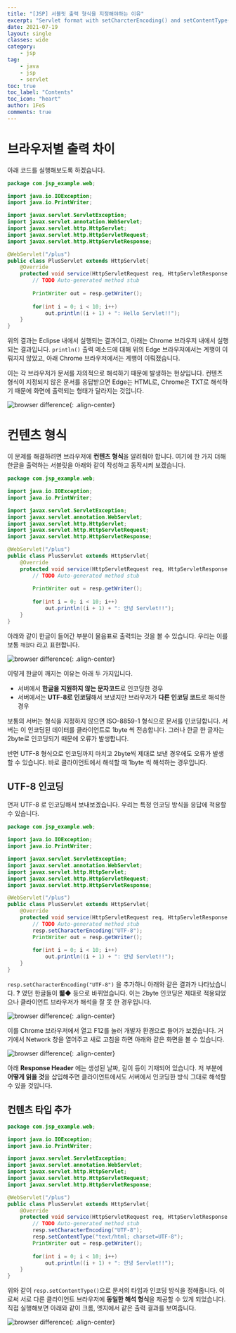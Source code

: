 ```yaml
---
title: "[JSP] 서블릿 출력 형식을 지정해야하는 이유"
excerpt: "Servlet format with setCharcterEncoding() and setContentType()"
date: 2021-07-19
layout: single
classes: wide
category:
    - jsp
tag:
    - java
    - jsp
    - servlet
toc: true
toc_label: "Contents"
toc_icon: "heart"
author: 1FeS
comments: true
---
```


# 브라우저별 출력 차이

아래 코드를 실행해보도록 하겠습니다.

```java
package com.jsp_example.web;

import java.io.IOException;
import java.io.PrintWriter;

import javax.servlet.ServletException;
import javax.servlet.annotation.WebServlet;
import javax.servlet.http.HttpServlet;
import javax.servlet.http.HttpServletRequest;
import javax.servlet.http.HttpServletResponse;

@WebServlet("/plus")
public class PlusServlet extends HttpServlet{
	@Override
	protected void service(HttpServletRequest req, HttpServletResponse resp) throws ServletException, IOException {
		// TODO Auto-generated method stub
		
		PrintWriter out = resp.getWriter();
		
		for(int i = 0; i < 10; i++)
			out.println((i + 1) + ": Hello Servlet!!");
	}
}
```

위의 결과는 Eclipse 내에서 실행되는 결과이고, 아래는 Chrome 브라우저 내에서 실행되는 결과입니다. `println()` 출력 메소드에 대해 위의 Edge 브라우저에서는 계행이 이뤄지지 않았고, 아래 Chrome 브라우저에서는 계행이 이뤄졌습니다. 

이는 각 브라우저가 문서를 자의적으로 해석하기 때문에 발생하는 현상입니다. 컨텐츠 형식이 지정되지 않은 문서를 응답받으면 Edge는 HTML로, Chrome은 TXT로 해석하기 때문에 화면에 출력되는 형태가 달라지는 것입니다.

![browser difference](/_img/2021-07-19/browser_difference.jpg){: .align-center}

# 컨텐츠 형식

이 문제를 해결하려면 브라우저에 **컨텐츠 형식**을 알려줘야 합니다. 여기에 한 가지 더해 한글을 출력하는 서블릿을 아래와 같이 작성하고 동작시켜 보겠습니다.

```java
package com.jsp_example.web;

import java.io.IOException;
import java.io.PrintWriter;

import javax.servlet.ServletException;
import javax.servlet.annotation.WebServlet;
import javax.servlet.http.HttpServlet;
import javax.servlet.http.HttpServletRequest;
import javax.servlet.http.HttpServletResponse;

@WebServlet("/plus")
public class PlusServlet extends HttpServlet{
	@Override
	protected void service(HttpServletRequest req, HttpServletResponse resp) throws ServletException, IOException {
		// TODO Auto-generated method stub
		
		PrintWriter out = resp.getWriter();
		
		for(int i = 0; i < 10; i++)
			out.println((i + 1) + ": 안녕 Servlet!!");
	}
}
```

아래와 같이 한글이 들어간 부분이 물음표로 출력되는 것을 볼 수 있습니다. 우리는 이를 보통 `깨졌다` 라고 표현합니다.

![browser difference](/_img/2021-07-19/korean.jpg){: .align-center}

이렇게 한글이 깨지는 이유는 아래 두 가지입니다.

- 서버에서 **한글을 지원하지 않는 문자코드**로 인코딩한 경우
- 서버에서는 **UTF-8로 인코딩**해서 보냈지만 브라우저가 **다른 인코딩 코드**로 해석한 경우

보통의 서버는 형식을 지정하지 않으면 ISO-8859-1 형식으로 문서를 인코딩합니다. 서버는 이 인코딩된 데이터를 클라이언트로 1byte 씩 전송합니다. 그러나 한글 한 글자는 2byte로 인코딩되기 때문에 오류가 발생합니다.

반면 UTF-8 형식으로 인코딩까지 마치고 2byte씩 제대로 보낸 경우에도 오류가 발생할 수 있습니다. 바로 클라이언트에서 해석할 때 1byte 씩 해석하는 경우입니다.

## UTF-8 인코딩

먼저 UTF-8 로 인코딩해서 보내보겠습니다. 우리는 특정 인코딩 방식을 응답에 적용할 수 있습니다.

```java
package com.jsp_example.web;

import java.io.IOException;
import java.io.PrintWriter;

import javax.servlet.ServletException;
import javax.servlet.annotation.WebServlet;
import javax.servlet.http.HttpServlet;
import javax.servlet.http.HttpServletRequest;
import javax.servlet.http.HttpServletResponse;

@WebServlet("/plus")
public class PlusServlet extends HttpServlet{
	@Override
	protected void service(HttpServletRequest req, HttpServletResponse resp) throws ServletException, IOException {
		// TODO Auto-generated method stub
		resp.setCharacterEncoding("UTF-8");
		PrintWriter out = resp.getWriter();
		
		for(int i = 0; i < 10; i++)
			out.println((i + 1) + ": 안녕 Servlet!!");
	}
}
```

`resp.setCharacterEncoding("UTF-8")` 을 추가하니 아래와 같은 결과가 나타났습니다. **?** 였던 한글들이 **뷃◆** 등으로 바뀌었습니다. 이는 2byte 인코딩은 제대로 적용되었으나 클라이언트 브라우저가 해석을 잘 못 한 경우입니다.

![browser difference](/_img/2021-07-19/wrong_in_client.jpg){: .align-center}

이를 Chrome 브라우저에서 열고 F12를 눌러 개발자 환경으로 들어가 보겠습니다. 거기에서 Network 창을 열어주고 새로 고침을 하면 아래와 같은 화면을 볼 수 있습니다.

![browser difference](/_img/2021-07-19/response_header.jpg){: .align-center}

아래 **Response Header** 에는 생성된 날짜, 길이 등이 기재되어 있습니다. 저 부분에 **어떻게 읽을 것**을 삽입해주면 클라이언트에서도 서버에서 인코딩한 방식 그대로 해석할 수 있을 것입니다.

## 컨텐츠 타입 추가

```java
package com.jsp_example.web;

import java.io.IOException;
import java.io.PrintWriter;

import javax.servlet.ServletException;
import javax.servlet.annotation.WebServlet;
import javax.servlet.http.HttpServlet;
import javax.servlet.http.HttpServletRequest;
import javax.servlet.http.HttpServletResponse;

@WebServlet("/plus")
public class PlusServlet extends HttpServlet{
	@Override
	protected void service(HttpServletRequest req, HttpServletResponse resp) throws ServletException, IOException {
		// TODO Auto-generated method stub
		resp.setCharacterEncoding("UTF-8");
		resp.setContentType("text/html; charset=UTF-8");
		PrintWriter out = resp.getWriter();
		
		for(int i = 0; i < 10; i++)
			out.println((i + 1) + ": 안녕 Servlet!!");
	}
}
```

위와 같이 `resp.setContentType()`으로 문서의 타입과 인코딩 방식을 정해줍니다. 이로써 서로 다른 클라이언트 브라우저에 **동일한 해석 형식**을 제공할 수 있게 되었습니다. 직접 실행해보면 아래와 같이 크롬, 엣지에서 같은 출력 결과를 보여줍니다.

![browser difference](/_img/2021-07-19/content_type.jpg){: .align-center}